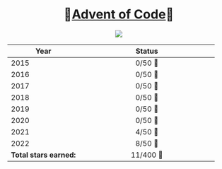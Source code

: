 ﻿<center>
<p align="center">

<h1 align="center"> 🎄<a href="https://adventofcode.com/" alt="Offical Advent of Code Website">Advent of Code</a>🎄</h1>


<img src="https://bestanimations.com/media/christmas-tree/579868171pixel-christmas-tree-bows-blinking-lights-animation.gif">




| **Year** | <div style="width:290px">**Status**</div> |
|----------| :-: |
| 2015     | 0/50 🔆|
| 2016     | 0/50 🔆|
| 2017     | 0/50 🔆|
| 2018     | 0/50 🔆|
| 2019     | 0/50 🔆|
| 2020     | 0/50 🔆|
| 2021     | 4/50 🔆|
| 2022     | 8/50 🔆|
| **Total stars earned:**     | 11/400 🔆|


</p>
</center>